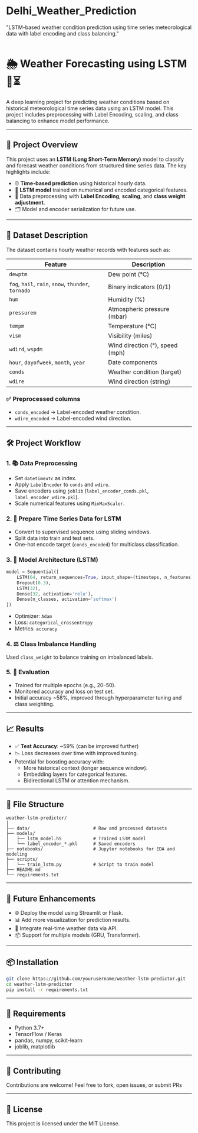 # Delhi_Weather_Prediction
"LSTM-based weather condition prediction using time series meteorological data with label encoding and class balancing."

<img src="">

# 🌦️ Weather Forecasting using LSTM 🧠⏳

A deep learning project for predicting weather conditions based on historical meteorological time series data using an LSTM model. This project includes preprocessing with Label Encoding, scaling, and class balancing to enhance model performance.

---

## 📌 Project Overview

This project uses an **LSTM (Long Short-Term Memory)** model to classify and forecast weather conditions from structured time series data. The key highlights include:

- ⏰ **Time-based prediction** using historical hourly data.
- 🧠 **LSTM model** trained on numerical and encoded categorical features.
- 🧹 Data preprocessing with **Label Encoding**, **scaling**, and **class weight adjustment**.
- 🗂️ Model and encoder serialization for future use.

---

## 📁 Dataset Description

The dataset contains hourly weather records with features such as:

| Feature          | Description                       |
|------------------|-----------------------------------|
| `dewptm`         | Dew point (°C)                    |
| `fog`, `hail`, `rain`, `snow`, `thunder`, `tornado` | Binary indicators (0/1)        |
| `hum`            | Humidity (%)                      |
| `pressurem`      | Atmospheric pressure (mbar)       |
| `tempm`          | Temperature (°C)                  |
| `vism`           | Visibility (miles)                |
| `wdird`, `wspdm` | Wind direction (°), speed (mph)   |
| `hour`, `dayofweek`, `month`, `year` | Date components          |
| `conds`          | Weather condition (target)        |
| `wdire`          | Wind direction (string)           |

### ✅ Preprocessed columns

- `conds_encoded` → Label-encoded weather condition.
- `wdire_encoded` → Label-encoded wind direction.

---

## 🛠️ Project Workflow

### 1. 📚 Data Preprocessing
- Set `datetimeutc` as index.
- Apply `LabelEncoder` to `conds` and `wdire`.
- Save encoders using `joblib` (`label_encoder_conds.pkl`, `label_encoder_wdire.pkl`).
- Scale numerical features using `MinMaxScaler`.

### 2. 🔄 Prepare Time Series Data for LSTM
- Convert to supervised sequence using sliding windows.
- Split data into train and test sets.
- One-hot encode target (`conds_encoded`) for multiclass classification.

### 3. 🧠 Model Architecture (LSTM)

```python
model = Sequential([
    LSTM(64, return_sequences=True, input_shape=(timesteps, n_features)),
    Dropout(0.3),
    LSTM(32),
    Dense(32, activation='relu'),
    Dense(n_classes, activation='softmax')
])
```

- Optimizer: `Adam`
- Loss: `categorical_crossentropy`
- Metrics: `accuracy`

### 4. ⚖️ Class Imbalance Handling
Used `class_weight` to balance training on imbalanced labels.

### 5. 🧪 Evaluation
- Trained for multiple epochs (e.g., 20–50).
- Monitored accuracy and loss on test set.
- Initial accuracy ~58%, improved through hyperparameter tuning and class weighting.

---

## 📈 Results

- ✅ **Test Accuracy**: ~59% (can be improved further)
- 📉 Loss decreases over time with improved tuning.
- Potential for boosting accuracy with:
  - More historical context (longer sequence window).
  - Embedding layers for categorical features.
  - Bidirectional LSTM or attention mechanism.

---

## 📁 File Structure

```
weather-lstm-predictor/
│
├── data/                        # Raw and processed datasets
├── models/
│   ├── lstm_model.h5            # Trained LSTM model
│   └── label_encoder_*.pkl      # Saved encoders
├── notebooks/                   # Jupyter notebooks for EDA and modeling
├── scripts/
│   └── train_lstm.py            # Script to train model
├── README.md
└── requirements.txt
```

---

## 🚀 Future Enhancements

- 🌐 Deploy the model using Streamlit or Flask.
- 📊 Add more visualization for prediction results.
- 🤖 Integrate real-time weather data via API.
- 📦 Support for multiple models (GRU, Transformer).

---

## 📦 Installation

```bash
git clone https://github.com/yourusername/weather-lstm-predictor.git
cd weather-lstm-predictor
pip install -r requirements.txt
```

---

## 📜 Requirements

- Python 3.7+
- TensorFlow / Keras
- pandas, numpy, scikit-learn
- joblib, matplotlib

---

## 🤝 Contributing

Contributions are welcome! Feel free to fork, open issues, or submit PRs

---

## 📌 License

This project is licensed under the MIT License.
